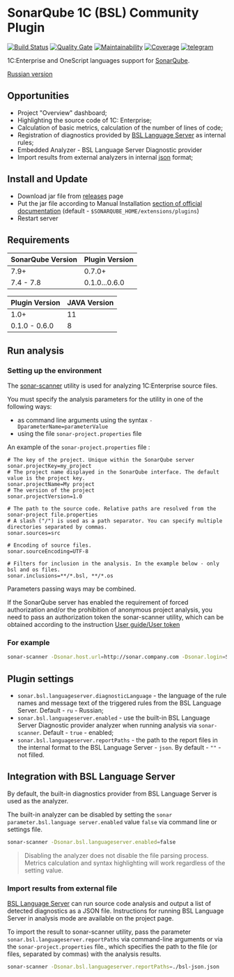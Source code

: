 # SonarQube 1C (BSL) Community Plugin

[![Build Status](https://travis-ci.org/1c-syntax/sonar-bsl-plugin-community.svg?branch=master)](https://travis-ci.org/1c-syntax/sonar-bsl-plugin-community)
[![Quality Gate](https://sonarcloud.io/api/project_badges/measure?project=1c-syntax_sonar-bsl-plugin-community&metric=alert_status)](https://sonarcloud.io/dashboard?id=1c-syntax_sonar-bsl-plugin-community)
[![Maintainability](https://sonarcloud.io/api/project_badges/measure?project=1c-syntax_sonar-bsl-plugin-community&metric=sqale_rating)](https://sonarcloud.io/dashboard?id=1c-syntax_sonar-bsl-plugin-community)
[![Coverage](https://sonarcloud.io/api/project_badges/measure?project=1c-syntax_sonar-bsl-plugin-community&metric=coverage)](https://sonarcloud.io/dashboard?id=1c-syntax_sonar-bsl-plugin-community)
[![telegram](https://img.shields.io/badge/telegram-chat-green.svg)](https://t.me/bsl_language_server)

1C:Enterprise and OneScript languages support for [SonarQube](http://sonarqube.org).

[Russian version](../index.md)

## Opportunities

- Project "Overview" dashboard;
- Highlighting the source code of 1C: Enterprise;
- Calculation of basic metrics, calculation of the number of lines of code;
- Registration of diagnostics provided by [BSL Language Server](https://1c-syntax.github.io/bsl-language-server) as internal rules; 
- Embedded Analyzer - BSL Language Server Diagnostic provider
- Import results from external analyzers in internal [json](https://1c-syntax.github.io/bsl-language-server/reporters/json.html) format;

## Install and Update

- Download jar file from [releases](https://github.com/1c-syntax/sonar-bsl-plugin-community/releases) page
- Put the jar file according to Manual Installation [section of official documentation](https://docs.sonarqube.org/latest/setup/install-plugin/) (default - `$SONARQUBE_HOME/extensions/plugins`)
- Restart server

## Requirements

SonarQube Version | Plugin Version
------------------|------------------
7.9+              | 0.7.0+
7.4 - 7.8         | 0.1.0...0.6.0

Plugin Version | JAVA Version
---------------|----------------
1.0+           | 11
0.1.0 - 0.6.0  | 8

## Run analysis

### Setting up the environment

The [sonar-scanner](https://docs.sonarqube.org/display/SCAN/Analyzing+with+SonarQube+Scanner) utility is used for analyzing 1C:Enterprise source files.

You must specify the analysis parameters for the utility in one of the following ways:

- as command line arguments using the syntax `-DparameterName=parameterValue`
- using the file `sonar-project.properties` file

An example of the `sonar-project.properties` file :

```properties
# The key of the project. Unique within the SonarQube server
sonar.projectKey=my_project
# The project name displayed in the SonarQube interface. The default value is the project key.
sonar.projectName=My project
# The version of the project
sonar.projectVersion=1.0
 
# The path to the source code. Relative paths are resolved from the sonar-project file.properties
# A slash ("/") is used as a path separator. You can specify multiple directories separated by commas.
sonar.sources=src
 
# Encoding of source files. 
sonar.sourceEncoding=UTF-8

# Filters for inclusion in the analysis. In the example below - only bsl and os files.
sonar.inclusions=**/*.bsl, **/*.os
```

Parameters passing ways may be combined.

If the SonarQube server has enabled the requirement of forced authorization and/or the prohibition of anonymous project analysis, you need to pass an authorization token the sonar-scanner utility, which can be obtained according to the instruction [User guide/User token](https://docs.sonarqube.org/latest/user-guide/user-token/)

### For example

```sh
sonar-scanner -Dsonar.host.url=http://sonar.company.com -Dsonar.login=SONAR_AUTH_TOKEN
```

## Plugin settings

- `sonar.bsl.languageserver.diagnosticLanguage` - the language of the rule names and message text of the triggered rules from the BSL Language Server. Default - `ru` - Russian;
- `sonar.bsl.languageserver.enabled` - use the built-in BSL Language Server Diagnostic provider analyzer when running analysis via `sonar-scanner`. Default - `true` - enabled;
- `sonar.bsl.languageserver.reportPaths` - the path to the report files in the internal format to the BSL Language Server - `json`. By default - `""` - not filled.

## Integration with BSL Language Server

By default, the built-in diagnostics provider from BSL Language Server is used as the analyzer.

The built-in analyzer can be disabled by setting the `sonar parameter.bsl.language server.enabled` value `false` via command line or settings file.

```sh
sonar-scanner -Dsonar.bsl.languageserver.enabled=false
```

> Disabling the analyzer does not disable the file parsing process. Metrics calculation and syntax highlighting will work regardless of the setting value.

### Import results from external file

[BSL Language Server](https://github.com/1c-syntax/bsl-language-server) can run source code analysis and output a list of detected diagnostics as a JSON file. Instructions for running BSL Language Server in analysis mode are available on the project page.

To import the result to sonar-scanner utility, pass the parameter `sonar.bsl.languageserver.reportPaths` via command-line arguments or via the `sonar-project.properties` file., which specifies the path to the file (or files, separated by commas) with the analysis results.

```sh
sonar-scanner -Dsonar.bsl.languageserver.reportPaths=./bsl-json.json
```
